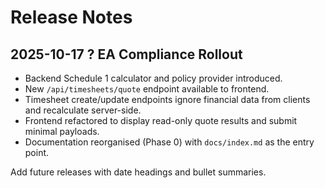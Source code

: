 # Release Notes

## 2025-10-17 ? EA Compliance Rollout
- Backend Schedule 1 calculator and policy provider introduced.
- New `/api/timesheets/quote` endpoint available to frontend.
- Timesheet create/update endpoints ignore financial data from clients and recalculate server-side.
- Frontend refactored to display read-only quote results and submit minimal payloads.
- Documentation reorganised (Phase 0) with `docs/index.md` as the entry point.

Add future releases with date headings and bullet summaries.
